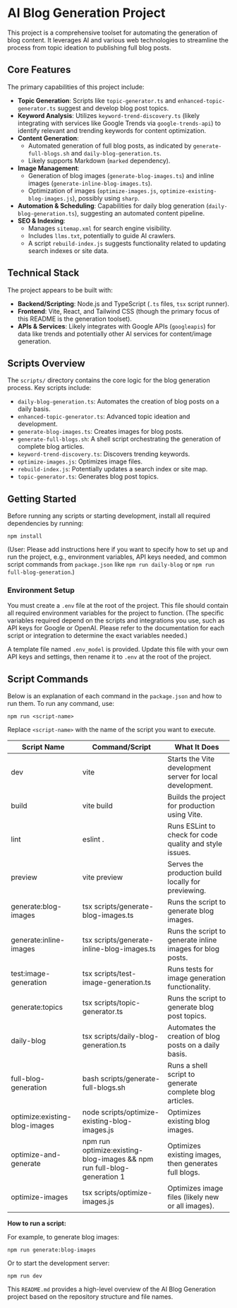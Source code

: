 # AI Blog Generation Project

This project is a comprehensive toolset for automating the generation of blog content. It leverages AI and various web technologies to streamline the process from topic ideation to publishing full blog posts.

## Core Features

The primary capabilities of this project include:

*   **Topic Generation**: Scripts like `topic-generator.ts` and `enhanced-topic-generator.ts` suggest and develop blog post topics.
*   **Keyword Analysis**: Utilizes `keyword-trend-discovery.ts` (likely integrating with services like Google Trends via `google-trends-api`) to identify relevant and trending keywords for content optimization.
*   **Content Generation**:
    *   Automated generation of full blog posts, as indicated by `generate-full-blogs.sh` and `daily-blog-generation.ts`.
    *   Likely supports Markdown (`marked` dependency).
*   **Image Management**:
    *   Generation of blog images (`generate-blog-images.ts`) and inline images (`generate-inline-blog-images.ts`).
    *   Optimization of images (`optimize-images.js`, `optimize-existing-blog-images.js`), possibly using `sharp`.
*   **Automation & Scheduling**: Capabilities for daily blog generation (`daily-blog-generation.ts`), suggesting an automated content pipeline.
*   **SEO & Indexing**:
    *   Manages `sitemap.xml` for search engine visibility.
    *   Includes `llms.txt`, potentially to guide AI crawlers.
    *   A script `rebuild-index.js` suggests functionality related to updating search indexes or site data.

## Technical Stack

The project appears to be built with:

*   **Backend/Scripting**: Node.js and TypeScript (`.ts` files, `tsx` script runner).
*   **Frontend**: Vite, React, and Tailwind CSS (though the primary focus of this README is the generation toolset).
*   **APIs & Services**: Likely integrates with Google APIs (`googleapis`) for data like trends and potentially other AI services for content/image generation.

## Scripts Overview

The `scripts/` directory contains the core logic for the blog generation process. Key scripts include:

*   `daily-blog-generation.ts`: Automates the creation of blog posts on a daily basis.
*   `enhanced-topic-generator.ts`: Advanced topic ideation and development.
*   `generate-blog-images.ts`: Creates images for blog posts.
*   `generate-full-blogs.sh`: A shell script orchestrating the generation of complete blog articles.
*   `keyword-trend-discovery.ts`: Discovers trending keywords.
*   `optimize-images.js`: Optimizes image files.
*   `rebuild-index.js`: Potentially updates a search index or site map.
*   `topic-generator.ts`: Generates blog post topics.

## Getting Started

Before running any scripts or starting development, install all required dependencies by running:

```
npm install
```

(User: Please add instructions here if you want to specify how to set up and run the project, e.g., environment variables, API keys needed, and common script commands from `package.json` like `npm run daily-blog` or `npm run full-blog-generation`.)

### Environment Setup

You must create a `.env` file at the root of the project. This file should contain all required environment variables for the project to function. (The specific variables required depend on the scripts and integrations you use, such as API keys for Google or OpenAI. Please refer to the documentation for each script or integration to determine the exact variables needed.)

A template file named `.env_model` is provided. Update this file with your own API keys and settings, then rename it to `.env` at the root of the project.

## Script Commands

Below is an explanation of each command in the `package.json` and how to run them. To run any command, use:

```
npm run <script-name>
```

Replace `<script-name>` with the name of the script you want to execute.

| Script Name                      | Command/Script                                      | What It Does                                                                                   |
|----------------------------------|-----------------------------------------------------|------------------------------------------------------------------------------------------------|
| dev                              | vite                                                | Starts the Vite development server for local development.                                      |
| build                            | vite build                                          | Builds the project for production using Vite.                                                  |
| lint                             | eslint .                                            | Runs ESLint to check for code quality and style issues.                                        |
| preview                          | vite preview                                        | Serves the production build locally for previewing.                                            |
| generate:blog-images             | tsx scripts/generate-blog-images.ts                 | Runs the script to generate blog images.                                                       |
| generate:inline-images           | tsx scripts/generate-inline-blog-images.ts          | Runs the script to generate inline images for blog posts.                                      |
| test:image-generation            | tsx scripts/test-image-generation.ts                | Runs tests for image generation functionality.                                                 |
| generate:topics                  | tsx scripts/topic-generator.ts                      | Runs the script to generate blog post topics.                                                  |
| daily-blog                       | tsx scripts/daily-blog-generation.ts                | Automates the creation of blog posts on a daily basis.                                         |
| full-blog-generation             | bash scripts/generate-full-blogs.sh                 | Runs a shell script to generate complete blog articles.                                        |
| optimize:existing-blog-images    | node scripts/optimize-existing-blog-images.js       | Optimizes existing blog images.                                                                |
| optimize-and-generate            | npm run optimize:existing-blog-images && npm run full-blog-generation 1 | Optimizes existing images, then generates full blogs.                                          |
| optimize-images                  | tsx scripts/optimize-images.js                      | Optimizes image files (likely new or all images).                                              |

**How to run a script:**

For example, to generate blog images:

```
npm run generate:blog-images
```

Or to start the development server:

```
npm run dev
```

This `README.md` provides a high-level overview of the AI Blog Generation project based on the repository structure and file names. 